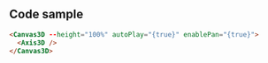 ## Code sample

```html
<Canvas3D --height="100%" autoPlay="{true}" enablePan="{true}">
  <Axis3D />
</Canvas3D>
```
